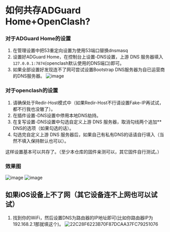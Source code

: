 # 如何共存ADGuard Home+OpenClash?

### 对于ADGuard Home的设置
1. 在管理设置中把53重定向设置为使用53端口替换dnsmasq
2. 设置好ADGuard Home，在控制台上设置-DNS设置，上游 DNS 服务器填入`127.0.0.1:7874`(openclash默认使用的DNS端口)即可。
3. 如果全部设置好发现连不了网可尝试设置Bootstrap DNS服务器为自已运营商的DNS服务器。
![image](https://user-images.githubusercontent.com/67815438/234561559-20dad298-a8ef-41ca-837e-fbed74192f31.png)

### 对于openclash的设置
1. 请确保处于Redir-Host模式中（如果Redir-Host不行请设置Fake-IP再试试，都不行我也没辙了）。
2. 在插件设置-DNS设置中停用本地DNS劫持。
3. 在复写设置-DNS设置中勾选自定义上游 DNS 服务器，取消勾线两个追加** DNS的选项（如果勾选的话）。
4. 勾选完自定义上游 DNS 服务器后，如果自己有私有DNS的话请自行填入（当然不填入保持默认也可以）。

这样设置基本可以共存了。（至少本仓库的固件亲测可以，其它固件自行测试。）
### 效果图
![image](https://user-images.githubusercontent.com/67815438/234561736-10f3bdd8-1670-4a70-be57-a0d9389865bc.png)
![image](https://user-images.githubusercontent.com/67815438/234561805-6307d907-8fc6-4e8e-90fb-e3368328ee46.png)

## 如果iOS设备上不了网（其它设备连不上网也可以试试）
1. 找到你的WiFi，然后设置DNS为路由器的IP地址即可(比如你路由器IP为192.168.2.1那就填这个)。
![22C28F6223B70F87DCAA37FC79251076](https://user-images.githubusercontent.com/67815438/234564845-6476336c-7154-4a36-8f44-0f2c34e856ce.png)
